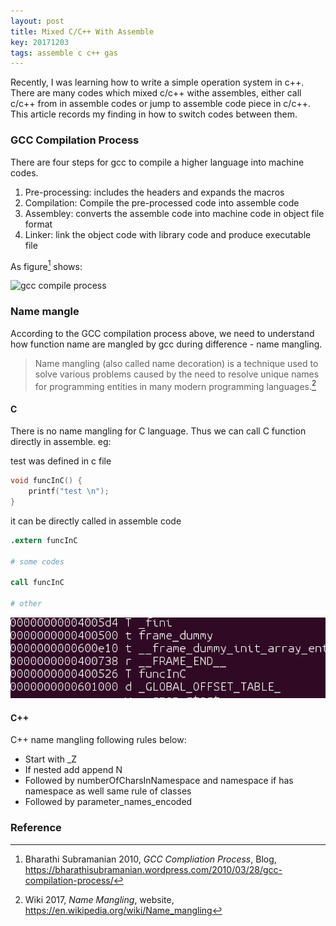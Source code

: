 ```yaml
---
layout: post
title: Mixed C/C++ With Assemble
key: 20171203
tags: assemble c c++ gas
---
```


Recently, I was learning how to write a simple operation system in c++. There are many codes which mixed c/c++ withe assembles, either call c/c++ from in assemble codes or jump to assemble code piece in c/c++. This article records my finding in how to switch codes between them.

### GCC Compilation Process

There are four steps for gcc to compile a higher language into machine codes.

1. Pre-processing: includes the headers and expands the macros
2. Compilation: Compile the pre-processed code into assemble code
3. Assembley: converts the assemble code into machine code in object file format
4. Linker: link the object code with library code and produce executable file

As figure[^1] shows:

![gcc compile process](https://bharathisubramanian.files.wordpress.com/2010/03/compile.png?w=500&h=185&zoom=2)

### Name mangle

According to the GCC compilation process above, we need to understand how function name are mangled by gcc during difference - name mangling.

> Name mangling (also called name decoration) is a technique used to solve various problems caused by the need to resolve unique names for programming entities in many modern programming languages.[^2]

#### C

There is no name mangling for C language. Thus we can call C function directly in assemble. eg:

test was defined in c file

```c
void funcInC() {
    printf("test \n");
}
```

it can be directly called in assemble code

```s
.extern funcInC

# some codes

call funcInC

# other
```

![cmangle](/assets/img/mixedcands/cmangle.png)

#### C++

C++ name mangling following rules below:

* Start with _Z
* If nested add append N
* Followed by numberOfCharsInNamespace and namespace if has namespace as well same rule of classes
* Followed by parameter_names_encoded









### Reference

[^1]: Bharathi Subramanian 2010, *GCC Compliation Process*, Blog, https://bharathisubramanian.wordpress.com/2010/03/28/gcc-compilation-process/

[^2]: Wiki 2017, *Name Mangling*, website, https://en.wikipedia.org/wiki/Name_mangling

